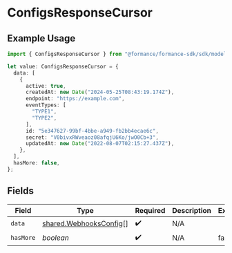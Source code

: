 # ConfigsResponseCursor

## Example Usage

```typescript
import { ConfigsResponseCursor } from "@formance/formance-sdk/sdk/models/shared";

let value: ConfigsResponseCursor = {
  data: [
    {
      active: true,
      createdAt: new Date("2024-05-25T08:43:19.174Z"),
      endpoint: "https://example.com",
      eventTypes: [
        "TYPE1",
        "TYPE2",
      ],
      id: "5e347627-99bf-4bbe-a949-fb2bb4ecae6c",
      secret: "V0bivxRWveaoz08afqjU6Ko/jwO0Cb+3",
      updatedAt: new Date("2022-08-07T02:15:27.437Z"),
    },
  ],
  hasMore: false,
};
```

## Fields

| Field                                                                   | Type                                                                    | Required                                                                | Description                                                             | Example                                                                 |
| ----------------------------------------------------------------------- | ----------------------------------------------------------------------- | ----------------------------------------------------------------------- | ----------------------------------------------------------------------- | ----------------------------------------------------------------------- |
| `data`                                                                  | [shared.WebhooksConfig](../../../sdk/models/shared/webhooksconfig.md)[] | :heavy_check_mark:                                                      | N/A                                                                     |                                                                         |
| `hasMore`                                                               | *boolean*                                                               | :heavy_check_mark:                                                      | N/A                                                                     | false                                                                   |